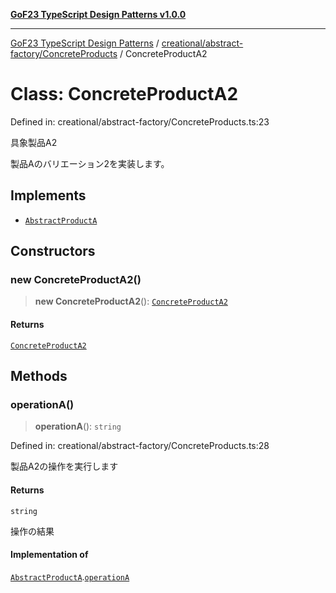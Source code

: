 [**GoF23 TypeScript Design Patterns v1.0.0**](../../../../README.md)

***

[GoF23 TypeScript Design Patterns](../../../../README.md) / [creational/abstract-factory/ConcreteProducts](../README.md) / ConcreteProductA2

# Class: ConcreteProductA2

Defined in: creational/abstract-factory/ConcreteProducts.ts:23

具象製品A2

製品Aのバリエーション2を実装します。

## Implements

- [`AbstractProductA`](../../AbstractProducts/interfaces/AbstractProductA.md)

## Constructors

### new ConcreteProductA2()

> **new ConcreteProductA2**(): [`ConcreteProductA2`](ConcreteProductA2.md)

#### Returns

[`ConcreteProductA2`](ConcreteProductA2.md)

## Methods

### operationA()

> **operationA**(): `string`

Defined in: creational/abstract-factory/ConcreteProducts.ts:28

製品A2の操作を実行します

#### Returns

`string`

操作の結果

#### Implementation of

[`AbstractProductA`](../../AbstractProducts/interfaces/AbstractProductA.md).[`operationA`](../../AbstractProducts/interfaces/AbstractProductA.md#operationa)
